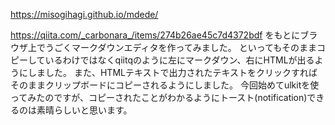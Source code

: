 https://misogihagi.github.io/mdede/

https://qiita.com/_carbonara_/items/274b26ae45c7d4372bdf
をもとにブラウザ上でうごくマークダウンエディタを作ってみました。
といってもそのままコピーしているわけではなくqiitqのように左にマークダウン、右にHTMLが出るようにしました。
また、HTMLテキストで出力されたテキストをクリックすればそのままクリップボードにコピーされるようにしました。
今回始めてulkitを使ってみたのですが、コピーされたことがわかるようにトースト(notification)できるのは素晴らしいと思います。
